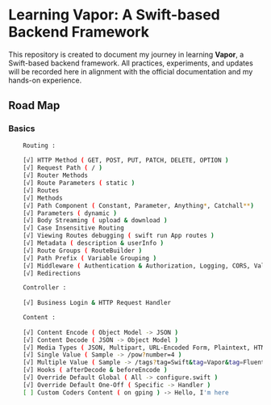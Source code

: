 # Learning Vapor: A Swift-based Backend Framework

This repository is created to document my journey in learning **Vapor**, a Swift-based backend framework. All practices, experiments, and updates will be recorded here in alignment with the official documentation and my hands-on experience.

## Road Map

### Basics
```bash
    Routing :
    
    [√] HTTP Method ( GET, POST, PUT, PATCH, DELETE, OPTION )
    [√] Request Path ( / )
    [√] Router Methods
    [√] Route Parameters ( static )
    [√] Routes
    [√] Methods
    [√] Path Component ( Constant, Parameter, Anything*, Catchall**)
    [√] Parameters ( dynamic )
    [√] Body Streaming ( upload & download )
    [√] Case Insensitive Routing
    [√] Viewing Routes debugging ( swift run App routes )
    [√] Metadata ( description & userInfo )
    [√] Route Groups ( RouteBuilder )
    [√] Path Prefix ( Variable Grouping )
    [√] Middleware ( Authentication & Authorization, Logging, CORS, Validation, Modification )
    [√] Redirections
```
```bash
    Controller :
    
    [√] Business Login & HTTP Request Handler 
```
```bash
    Content :
    
    [√] Content Encode ( Object Model -> JSON )
    [√] Content Decode ( JSON -> Object Model )
    [√] Media Types ( JSON, Multipart, URL-Encoded Form, Plaintext, HTML )
    [√] Single Value ( Sample -> /pow?number=4 )
    [√] Multiple Value ( Sample -> /tags?tag=Swift&tag=Vapor&tag=Fluent)
    [√] Hooks ( afterDecode & beforeEncode )
    [√] Override Default Global ( All -> configure.swift )
    [√] Override Default One-Off ( Specific -> Handler )
    [ ] Custom Coders Content ( on gping ) -> Hello, I'm here
```
